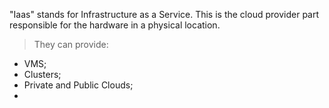 "Iaas" stands for Infrastructure as a Service.
This is the cloud provider part responsible for the hardware in a physical location.
>They can provide:
* VMS;
* Clusters;
* Private and Public Clouds;
* 
